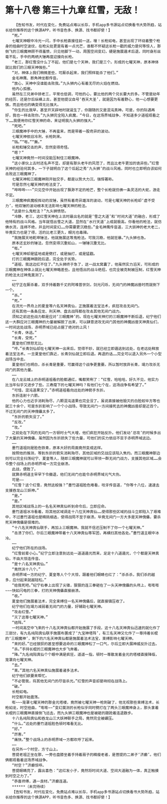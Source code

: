 # 第十八卷 第三十九章 红雪，无敌！
        【告知书友，时代在变化，免费站点难以长存，手机app多书源站点切换看书大势所趋，站长给你推荐的这个换源APP，听书音色多、换源、找书都好使！】
       “死。”
       七曜天神眼中冷光一闪，手中长枪直接往前一送，嗖！长枪如电，甚至出现了环绕着整个枪身的扭曲时空波纹，在枪尖处更是有着一点光芒，谁都不怀疑这长枪一戳的威力是何等惊人，那倒飞的三眼魔神顾不得羞愤，只见他脚下一动，周围空间变幻，硬是施展遁术后退，同时身形丝毫不乱，手中的两柄大锤再度迎接向长枪。
       “老三，那红雪没什么了不起，他们是七个天神，我们是三个。形成的七曜天神，原本神体就比我们的三眼天神强些。”
       “对，神体上我们稍微差些，可厮杀起来，我们照样能杀了他们。”
       金毛神鹰、断角神龙都传音。
       “放心，天神中没谁能击败我。”九头狮内心有着无尽的火焰在燃烧。
       他内心孤傲。
       虽然在三兄弟中排老三，平常也低调，可他的心，要比他的两个兄长要大的多。不管是幼年的经历，还是尔后纵横上古，甚至他提议自号‘吞天大圣’，就是因为有着野心，他一心想要更强，而且他也的确变得无比强大。
       “你生的比我早，甚至开天辟地时就诞生了，你跟随的又是混沌真神。可是，你的际遇再好，我也一样击败你。”九头狮完全陷入疯魔，“今日，在这场界域战争，不知道多少道祖观看之下……我便用你红雪天神的命，来证明我九头狮的强大。”
       “死吧。”
       三眼魔神手中的大锤，不再蛮来，而是带着一股奇异的波动。
       七曜天神依旧冷冽，长枪刺来。
       “铛。”“嘭。”“撕。”
       长枪和锤交击的声，忽然变得奇怪。
       “嗯？”
       七曜天神竟然一时间没能压制住三眼魔神。
       “这小家伙上古时还名声不显，却是有那头老牛的风范了，而且比老牛更加的诡异些。”红雪天神的经验何其多，一下子就明白了这个后起之秀‘九头狮’的战斗风格，同时也立即明白该如何击败这三眼魔神了。
       七曜天神和三眼魔神刚开始交手，都是以势大力沉，强悍著称。
       可是忽然七曜天神的枪法变了。
       “哗哗哗~~~”只见空中开始出现了飘渺不定的枪芒，整个长枪就仿佛一条灵活的大蛇，游走不定。
       三眼魔神疯魔般挥动的双锤，虽然有着奇异雄浑的波动，可是七曜天神的长枪却‘虚不受力’，他双锤的波动根本无法影响七曜天神的枪法。
       “这是什么鬼枪法？”九头狮愤怒。
       “冷静，老三，这红雪天神在上古时最出名的就是‘雪之大道’和‘时间大道’的融合，形成了他特有的战斗风格。当年就悟出雪之大道，显然在‘水行天道’上成就极高。你看他的枪法，就仿佛水流，连绵不绝，并且时间变幻……你需要更沉稳些。”金毛神鹰传音道，三大妖神的老大老二，毕竟实力也是了得，活的比老三更久，眼光也毒辣。
       “我施展天地乾坤锤法，他就施展这等鬼枪法。可我沉稳，他就狂暴。”九头狮也急。
       原本还玄妙的锤法，忽然变得沉重如山，一锤锤沉重无比。
       “嘭。”
       七曜天神却是猛地或是劈打，或是抽打，或是猛戳。
       打的三眼魔神踉跄后退，完全处于劣势。
       “道祖，我这边扛不住了。”九头狮终于急了，这一战太窝囊了，他虽然实力滔天，可形成的三眼魔神在神体上就比七曜天神略差些。且他悟出的战斗绝招，也完全被克制被压制，红雪天神的枪法太过神鬼莫测了。
       ……
       纪宁正在厮杀着，双手持着数千丈的阿难普世剑，剑光闪烁，无间门的神魔凶兽时而就倒下一个。
       “杀。”
       “死。”
       在流光一界舟上的夏皇等六名天神真仙，正施展着法宝法术，疯狂攻击无间门。
       还有其他一条条应龙、刑天神、盘古战阵都在攻击其他无间门战力。
       须知之前这些战力都是应对‘三眼魔神’的。现在七曜天神打的三眼魔神不断后退，纪宁他们这一大群应对三眼魔神的力量被解脱了出来，可以肆意进攻无间门其他的神魔凶兽天神真仙们，一时间这处战场，赤明界域已经占据了绝对的上风！
       “长青，休逃。”
       “长青，受死。”
       夏皇他们愤怒无比。
       “哼。”长青剑仙却在七曜天神一出来后，觉得不妙，就已经立即遁逃到远处，在老远处释放着法宝法术。一旦夏皇他们靠近，长青剑仙就立即后退。再退的话……完全可以退入另外一个小型战场当中去。
       夏皇他们也明白，杀长青是重要，可赢得这个战争更重要。所以暂时放弃长青，竭力攻杀无间门的其他力量。
       ……
       在八龙云城上的赤明道祖看的脸都通红，嘴都笑咧了：“红雪，哈哈哈，好久不见，他实力比当年似乎又进步了些。三寿麾下的七曜天神吗？有他们七个在，这场战争有希望了。”
       “可惜，混沌道果没了。”赤明道祖看向远处的神箭手东折。
       东折连射十六箭。
       他的心力也近乎消耗殆尽，八颗混沌道果也完全没了。虽说直接被他毁灭的白脸蛟毕方等也就三十余个，可是东折影响了一个个小战场，导致无间门一方间接死去的神魔凶兽却是近百个。不过无间门的天神傀儡太多了。
       “东折的箭矢没了。”
       “反攻。”
       “攻。”
       之前处在下风的无间门一方顿时士气大增，他们疯狂开始反扑。他们发动‘总攻’的时候多出了大量的天神傀儡，虽然因为东折损失了些力量，可他们的实力依旧不亚于赤明界域这边。
       ……
       墨竹道祖则是脸色铁青，原本大好的局面竟然变成这样。
       按照他的推测，等到东折的箭矢消耗殆尽，其他区域的交战应该陷入焦灼。而三眼魔神那边则可以完全扫荡纪宁、夏皇等人，随即三眼魔神就可以带领一群无间门战力，支援其他区域……会令整个战场上的赤明界域一方完全崩溃。
       此战，便胜了。
       就算赤明道主早早下令撤退，他们无间门也能令赤明界域元气大伤。
       可是——
       “红雪？这个红雪，竟然这般强？”墨竹道祖脸色难看，咬牙传音道，“你等十八位，速速去支援吞龙山三妖神。”
       “是。”
       “是。”
       其他区域战场上的一名名天神真仙听到命令后，立即应命。
       墨竹道祖冰冷看着，将其他区域调走十八位天神真仙……使得那些区域的战斗立即陷入了艰难中，不过墨竹道祖也是精挑细选，使得战局不至于崩溃。毕竟无间门一方大多是天神傀儡，要杀死天神傀儡是很难的。
       “十八名天神真仙联手，再加上三眼魔神。我就不信还压制不了你一个七曜天神。”
       “击溃了你们，尔后三眼魔神带着十八天神真仙等军团，再横扫其他各处。”墨竹道主眼中冰冷。
       ……
       纪宁他们所在的战场。
       “红雪前辈小心。”纪宁立即注意到远处一道道遁光而来，足足十八道遁光，个个都是天神真仙，不由大惊连传音。
       “是十八名天神真仙。”
       “竟然派十八个。”
       赤明界域一方的纪宁、夏皇等人个个大惊，跟着他们眼睛也红了：“杀杀杀，我们杀的越多，应付起来就越轻松。”
       “给我死吧。”纪宁右拳上出现了尖锥，狠狠的连三拳砸在了一头天神傀儡的头颅上，嘭嘭嘭~~~快如闪电的三拳，打的天神傀儡直接崩溃。
       “收。”
       夏皇他们施展着法术，完全束缚住一名天神傀儡后，就直接镇压收了。
       纪宁他们在竭力减弱着无间门的力量，好辅助七曜天神。
       “攻击红雪。”
       “灭了这尊七曜天神。”
       “结阵。”
       一时间高空中飞来的十八名天神真仙都开始施展了手段，这十八名天神真仙迅速的就化作了三部分，有九名纯阳真仙联手施展布置成了‘九宝神塔阵’，有三名天神又化作了一尊持着长棍的‘三眼魔神’，剩下的六名天神真仙都是施展着法术法宝，束缚影响七曜天神。
       “来的好。”已经狼狈的甚至想要逃命的三眼魔神松了一口气，尔后立即大展神威反扑过去。
       “杀。”手持长棍的三眼魔神也大步飞奔着。
       “降。”九名纯阳真仙个个眼中满是疯狂，遥遥一指，顿时一尊散发着金光的塔楼直接降临，笼罩向七曜天神。
       “去。”
       “束。”其他六名天神真仙施展着诸多法术。
       纪宁他们欲要来帮忙。
       “不必管我，将其他无间门的尽皆杀光。”红雪的声音却是响彻在战场上。
       “破。”
       长枪如电。
       时空都开始震荡。
       嘭~~~笼罩七曜天神的那金光塔楼，竟然被七曜天神一枪刺破了，他无视那些束缚法术，长枪如龙，时空扭曲，“嘭嘭~~”变幻莫测的长枪似乎同时劈打在了两头三眼魔神身上，那头拿着长棍的三眼魔神直接倒飞远去，而九头狮三眼魔神也是被砸的踉跄着连退数步。
       十八名纯阳真仙和吞龙山三大妖神联手之局，竟然完全被碾压。
       “什么。”远处的墨竹道祖脸色顿时难看无比。
       “好。”
       “厉害。”
       “痛快。”整个战场上的赤明界域一方都欢呼了起来。
       ……
       在另外一个时空，方寸山上。
       菩提老祖正坐在那，一旁也盘膝坐着手持着扇子的精瘦老者，是菩提的二弟子‘济癫’。他们俩都观看着这场界域战争。
       “时空？”济癫惊呼。
       菩提眼睛亮了，露出喜色：“这红发小子，竟然将时间大道、空间大道融为一体，真正触摸到时空之力了。”
       “恭喜师傅，遇一良材。”济癫连道。
       ******（未完待续）
       【告知书友，时代在变化，免费站点难以长存，手机app多书源站点切换看书大势所趋，站长给你推荐的这个换源APP，听书音色多、换源、找书都好使！】